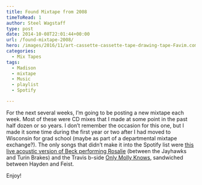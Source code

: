 ```yaml
---
title: Found Mixtape from 2008
timeToRead: 1 
author: Steel Wagstaff
type: post
date: 2014-10-08T22:01:44+00:00
url: /found-mixtape-2008/
hero: /images/2016/11/art-cassette-cassette-tape-drawing-tape-Favim.com-63496_large-500x366-300x200.jpg
categories:
  - Mix Tapes
tags:
  - Madison
  - mixtape
  - Music
  - playlist
  - Spotify

---
```

For the next several weeks, I&#8217;m going to be posting a new mixtape each week. Most of these were CD mixes that I made at some point in the past half dozen or so years. I don&#8217;t remember the occasion for this one, but I made it some time during the first year or two after I had moved to Wisconsin for grad school (maybe as part of a departmental mixtape exchange?). The only songs that didn&#8217;t make it into the Spotify list were <a href="http://www.youtube.com/watch?v=375eARe1vNQ" target="_blank">this live acoustic version of Beck performing Rosalie</a> (between the Jayhawks and Turin Brakes) and the Travis b-side <a href="http://www.youtube.com/watch?v=yWKbJWt3iLM" target="_blank">Only Molly Knows</a>, sandwiched between Hayden and Feist.

Enjoy!